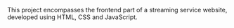 This project encompasses the frontend part of a streaming service website, developed using HTML, CSS and JavaScript.
